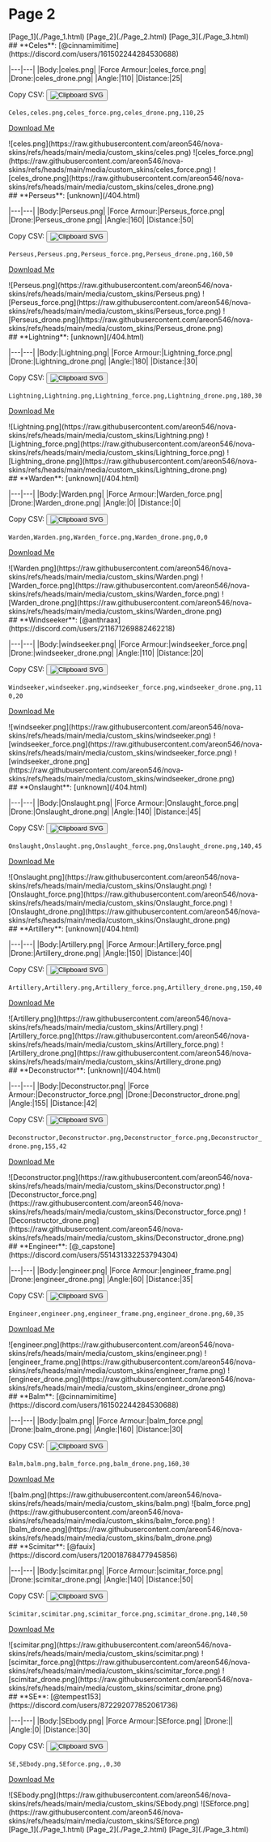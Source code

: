 # Page 2

<section class="nav">
[Page_1](./Page_1.html)
[Page_2](./Page_2.html)
[Page_3](./Page_3.html)
</section>
<section class='skins'>
<section class='skin'>
## **Celes**:
[@cinnamimitime](https://discord.com/users/161502244284530688)


|---|---|
|Body:|celes.png|
|Force Armour:|celes_force.png|
|Drone:|celes_drone.png|
|Angle:|110|
|Distance:|25|

Copy CSV: <button class='copier' csv='Celes,celes.png,celes_force.png,celes_drone.png,110,25'><img src='/static/svg/copy.svg' alt='Clipboard SVG'></img></button>

<code class='csv'>Celes,celes.png,celes_force.png,celes_drone.png,110,25</code>

[Download Me](https://raw.githubusercontent.com/areon546/nova-skins/refs/heads/main/media/assets/zips/Celes.zip)

<section class="media">
![celes.png](https://raw.githubusercontent.com/areon546/nova-skins/refs/heads/main/media/custom_skins/celes.png)
![celes_force.png](https://raw.githubusercontent.com/areon546/nova-skins/refs/heads/main/media/custom_skins/celes_force.png)
![celes_drone.png](https://raw.githubusercontent.com/areon546/nova-skins/refs/heads/main/media/custom_skins/celes_drone.png)

</section>
</section>
<section class='skin'>
## **Perseus**:
[unknown](/404.html)


|---|---|
|Body:|Perseus.png|
|Force Armour:|Perseus_force.png|
|Drone:|Perseus_drone.png|
|Angle:|160|
|Distance:|50|

Copy CSV: <button class='copier' csv='Perseus,Perseus.png,Perseus_force.png,Perseus_drone.png,160,50'><img src='/static/svg/copy.svg' alt='Clipboard SVG'></img></button>

<code class='csv'>Perseus,Perseus.png,Perseus_force.png,Perseus_drone.png,160,50</code>

[Download Me](https://raw.githubusercontent.com/areon546/nova-skins/refs/heads/main/media/assets/zips/Perseus.zip)

<section class="media">
![Perseus.png](https://raw.githubusercontent.com/areon546/nova-skins/refs/heads/main/media/custom_skins/Perseus.png)
![Perseus_force.png](https://raw.githubusercontent.com/areon546/nova-skins/refs/heads/main/media/custom_skins/Perseus_force.png)
![Perseus_drone.png](https://raw.githubusercontent.com/areon546/nova-skins/refs/heads/main/media/custom_skins/Perseus_drone.png)

</section>
</section>
<section class='skin'>
## **Lightning**:
[unknown](/404.html)


|---|---|
|Body:|Lightning.png|
|Force Armour:|Lightning_force.png|
|Drone:|Lightning_drone.png|
|Angle:|180|
|Distance:|30|

Copy CSV: <button class='copier' csv='Lightning,Lightning.png,Lightning_force.png,Lightning_drone.png,180,30'><img src='/static/svg/copy.svg' alt='Clipboard SVG'></img></button>

<code class='csv'>Lightning,Lightning.png,Lightning_force.png,Lightning_drone.png,180,30</code>

[Download Me](https://raw.githubusercontent.com/areon546/nova-skins/refs/heads/main/media/assets/zips/Lightning.zip)

<section class="media">
![Lightning.png](https://raw.githubusercontent.com/areon546/nova-skins/refs/heads/main/media/custom_skins/Lightning.png)
![Lightning_force.png](https://raw.githubusercontent.com/areon546/nova-skins/refs/heads/main/media/custom_skins/Lightning_force.png)
![Lightning_drone.png](https://raw.githubusercontent.com/areon546/nova-skins/refs/heads/main/media/custom_skins/Lightning_drone.png)

</section>
</section>
<section class='skin'>
## **Warden**:
[unknown](/404.html)


|---|---|
|Body:|Warden.png|
|Force Armour:|Warden_force.png|
|Drone:|Warden_drone.png|
|Angle:|0|
|Distance:|0|

Copy CSV: <button class='copier' csv='Warden,Warden.png,Warden_force.png,Warden_drone.png,0,0'><img src='/static/svg/copy.svg' alt='Clipboard SVG'></img></button>

<code class='csv'>Warden,Warden.png,Warden_force.png,Warden_drone.png,0,0</code>

[Download Me](https://raw.githubusercontent.com/areon546/nova-skins/refs/heads/main/media/assets/zips/Warden.zip)

<section class="media">
![Warden.png](https://raw.githubusercontent.com/areon546/nova-skins/refs/heads/main/media/custom_skins/Warden.png)
![Warden_force.png](https://raw.githubusercontent.com/areon546/nova-skins/refs/heads/main/media/custom_skins/Warden_force.png)
![Warden_drone.png](https://raw.githubusercontent.com/areon546/nova-skins/refs/heads/main/media/custom_skins/Warden_drone.png)

</section>
</section>
<section class='skin'>
## **Windseeker**:
[@anthraax](https://discord.com/users/211671269882462218)


|---|---|
|Body:|windseeker.png|
|Force Armour:|windseeker_force.png|
|Drone:|windseeker_drone.png|
|Angle:|110|
|Distance:|20|

Copy CSV: <button class='copier' csv='Windseeker,windseeker.png,windseeker_force.png,windseeker_drone.png,110,20'><img src='/static/svg/copy.svg' alt='Clipboard SVG'></img></button>

<code class='csv'>Windseeker,windseeker.png,windseeker_force.png,windseeker_drone.png,110,20</code>

[Download Me](https://raw.githubusercontent.com/areon546/nova-skins/refs/heads/main/media/assets/zips/Windseeker.zip)

<section class="media">
![windseeker.png](https://raw.githubusercontent.com/areon546/nova-skins/refs/heads/main/media/custom_skins/windseeker.png)
![windseeker_force.png](https://raw.githubusercontent.com/areon546/nova-skins/refs/heads/main/media/custom_skins/windseeker_force.png)
![windseeker_drone.png](https://raw.githubusercontent.com/areon546/nova-skins/refs/heads/main/media/custom_skins/windseeker_drone.png)

</section>
</section>
<section class='skin'>
## **Onslaught**:
[unknown](/404.html)


|---|---|
|Body:|Onslaught.png|
|Force Armour:|Onslaught_force.png|
|Drone:|Onslaught_drone.png|
|Angle:|140|
|Distance:|45|

Copy CSV: <button class='copier' csv='Onslaught,Onslaught.png,Onslaught_force.png,Onslaught_drone.png,140,45'><img src='/static/svg/copy.svg' alt='Clipboard SVG'></img></button>

<code class='csv'>Onslaught,Onslaught.png,Onslaught_force.png,Onslaught_drone.png,140,45</code>

[Download Me](https://raw.githubusercontent.com/areon546/nova-skins/refs/heads/main/media/assets/zips/Onslaught.zip)

<section class="media">
![Onslaught.png](https://raw.githubusercontent.com/areon546/nova-skins/refs/heads/main/media/custom_skins/Onslaught.png)
![Onslaught_force.png](https://raw.githubusercontent.com/areon546/nova-skins/refs/heads/main/media/custom_skins/Onslaught_force.png)
![Onslaught_drone.png](https://raw.githubusercontent.com/areon546/nova-skins/refs/heads/main/media/custom_skins/Onslaught_drone.png)

</section>
</section>
<section class='skin'>
## **Artillery**:
[unknown](/404.html)


|---|---|
|Body:|Artillery.png|
|Force Armour:|Artillery_force.png|
|Drone:|Artillery_drone.png|
|Angle:|150|
|Distance:|40|

Copy CSV: <button class='copier' csv='Artillery,Artillery.png,Artillery_force.png,Artillery_drone.png,150,40'><img src='/static/svg/copy.svg' alt='Clipboard SVG'></img></button>

<code class='csv'>Artillery,Artillery.png,Artillery_force.png,Artillery_drone.png,150,40</code>

[Download Me](https://raw.githubusercontent.com/areon546/nova-skins/refs/heads/main/media/assets/zips/Artillery.zip)

<section class="media">
![Artillery.png](https://raw.githubusercontent.com/areon546/nova-skins/refs/heads/main/media/custom_skins/Artillery.png)
![Artillery_force.png](https://raw.githubusercontent.com/areon546/nova-skins/refs/heads/main/media/custom_skins/Artillery_force.png)
![Artillery_drone.png](https://raw.githubusercontent.com/areon546/nova-skins/refs/heads/main/media/custom_skins/Artillery_drone.png)

</section>
</section>
<section class='skin'>
## **Deconstructor**:
[unknown](/404.html)


|---|---|
|Body:|Deconstructor.png|
|Force Armour:|Deconstructor_force.png|
|Drone:|Deconstructor_drone.png|
|Angle:|155|
|Distance:|42|

Copy CSV: <button class='copier' csv='Deconstructor,Deconstructor.png,Deconstructor_force.png,Deconstructor_drone.png,155,42'><img src='/static/svg/copy.svg' alt='Clipboard SVG'></img></button>

<code class='csv'>Deconstructor,Deconstructor.png,Deconstructor_force.png,Deconstructor_drone.png,155,42</code>

[Download Me](https://raw.githubusercontent.com/areon546/nova-skins/refs/heads/main/media/assets/zips/Deconstructor.zip)

<section class="media">
![Deconstructor.png](https://raw.githubusercontent.com/areon546/nova-skins/refs/heads/main/media/custom_skins/Deconstructor.png)
![Deconstructor_force.png](https://raw.githubusercontent.com/areon546/nova-skins/refs/heads/main/media/custom_skins/Deconstructor_force.png)
![Deconstructor_drone.png](https://raw.githubusercontent.com/areon546/nova-skins/refs/heads/main/media/custom_skins/Deconstructor_drone.png)

</section>
</section>
<section class='skin'>
## **Engineer**:
[@_capstone](https://discord.com/users/551431332253794304)


|---|---|
|Body:|engineer.png|
|Force Armour:|engineer_frame.png|
|Drone:|engineer_drone.png|
|Angle:|60|
|Distance:|35|

Copy CSV: <button class='copier' csv='Engineer,engineer.png,engineer_frame.png,engineer_drone.png,60,35'><img src='/static/svg/copy.svg' alt='Clipboard SVG'></img></button>

<code class='csv'>Engineer,engineer.png,engineer_frame.png,engineer_drone.png,60,35</code>

[Download Me](https://raw.githubusercontent.com/areon546/nova-skins/refs/heads/main/media/assets/zips/Engineer.zip)

<section class="media">
![engineer.png](https://raw.githubusercontent.com/areon546/nova-skins/refs/heads/main/media/custom_skins/engineer.png)
![engineer_frame.png](https://raw.githubusercontent.com/areon546/nova-skins/refs/heads/main/media/custom_skins/engineer_frame.png)
![engineer_drone.png](https://raw.githubusercontent.com/areon546/nova-skins/refs/heads/main/media/custom_skins/engineer_drone.png)

</section>
</section>
<section class='skin'>
## **Balm**:
[@cinnamimitime](https://discord.com/users/161502244284530688)


|---|---|
|Body:|balm.png|
|Force Armour:|balm_force.png|
|Drone:|balm_drone.png|
|Angle:|160|
|Distance:|30|

Copy CSV: <button class='copier' csv='Balm,balm.png,balm_force.png,balm_drone.png,160,30'><img src='/static/svg/copy.svg' alt='Clipboard SVG'></img></button>

<code class='csv'>Balm,balm.png,balm_force.png,balm_drone.png,160,30</code>

[Download Me](https://raw.githubusercontent.com/areon546/nova-skins/refs/heads/main/media/assets/zips/Balm.zip)

<section class="media">
![balm.png](https://raw.githubusercontent.com/areon546/nova-skins/refs/heads/main/media/custom_skins/balm.png)
![balm_force.png](https://raw.githubusercontent.com/areon546/nova-skins/refs/heads/main/media/custom_skins/balm_force.png)
![balm_drone.png](https://raw.githubusercontent.com/areon546/nova-skins/refs/heads/main/media/custom_skins/balm_drone.png)

</section>
</section>
<section class='skin'>
## **Scimitar**:
[@fauix](https://discord.com/users/120018768477945856)


|---|---|
|Body:|scimitar.png|
|Force Armour:|scimitar_force.png|
|Drone:|scimitar_drone.png|
|Angle:|140|
|Distance:|50|

Copy CSV: <button class='copier' csv='Scimitar,scimitar.png,scimitar_force.png,scimitar_drone.png,140,50'><img src='/static/svg/copy.svg' alt='Clipboard SVG'></img></button>

<code class='csv'>Scimitar,scimitar.png,scimitar_force.png,scimitar_drone.png,140,50</code>

[Download Me](https://raw.githubusercontent.com/areon546/nova-skins/refs/heads/main/media/assets/zips/Scimitar.zip)

<section class="media">
![scimitar.png](https://raw.githubusercontent.com/areon546/nova-skins/refs/heads/main/media/custom_skins/scimitar.png)
![scimitar_force.png](https://raw.githubusercontent.com/areon546/nova-skins/refs/heads/main/media/custom_skins/scimitar_force.png)
![scimitar_drone.png](https://raw.githubusercontent.com/areon546/nova-skins/refs/heads/main/media/custom_skins/scimitar_drone.png)

</section>
</section>
<section class='skin'>
## **SE**:
[@tempest153](https://discord.com/users/872292077852061736)


|---|---|
|Body:|SEbody.png|
|Force Armour:|SEforce.png|
|Drone:||
|Angle:|0|
|Distance:|30|

Copy CSV: <button class='copier' csv='SE,SEbody.png,SEforce.png,,0,30'><img src='/static/svg/copy.svg' alt='Clipboard SVG'></img></button>

<code class='csv'>SE,SEbody.png,SEforce.png,,0,30</code>

[Download Me](https://raw.githubusercontent.com/areon546/nova-skins/refs/heads/main/media/assets/zips/SE.zip)

<section class="media">
![SEbody.png](https://raw.githubusercontent.com/areon546/nova-skins/refs/heads/main/media/custom_skins/SEbody.png)
![SEforce.png](https://raw.githubusercontent.com/areon546/nova-skins/refs/heads/main/media/custom_skins/SEforce.png)

</section>
</section>
</section
<section class="nav">
[Page_1](./Page_1.html)
[Page_2](./Page_2.html)
[Page_3](./Page_3.html)
</section>